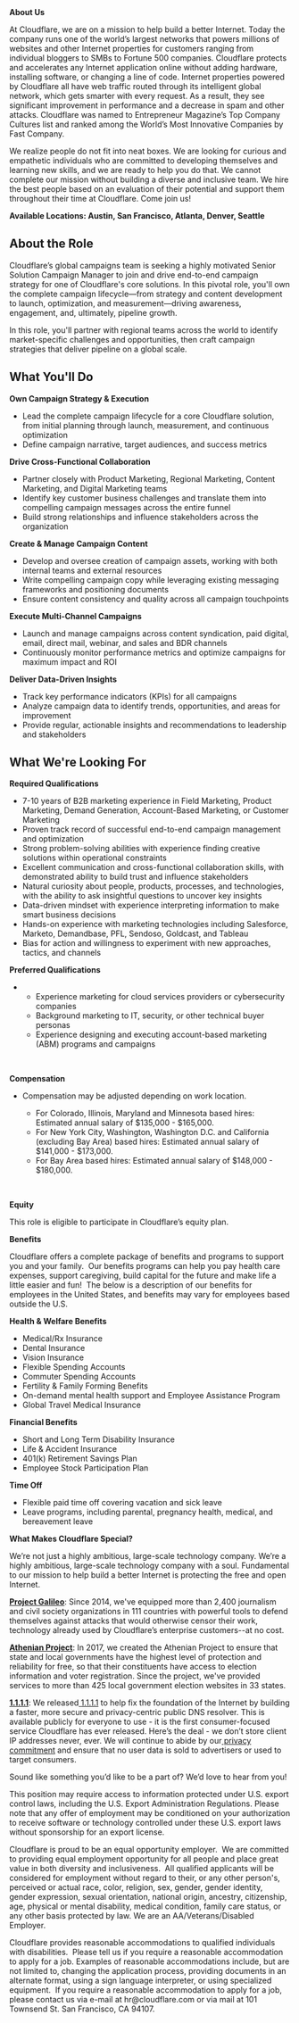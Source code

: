 <div class="content-intro">
	<div><strong>About Us</strong></div>
	<div>
		<p>At Cloudflare, we are on a mission to help build a better Internet. Today the company runs one of the world’s largest networks that powers millions of websites and other Internet properties for customers ranging from individual bloggers to SMBs to Fortune 500 companies. Cloudflare protects and accelerates any Internet application online without adding hardware, installing software, or changing a line of code. Internet properties powered by Cloudflare all have web traffic routed through its intelligent global network, which gets smarter with every request. As a result, they see significant improvement in performance and a decrease in spam and other attacks. Cloudflare was named to Entrepreneur Magazine’s Top Company Cultures list and ranked among the World’s Most Innovative Companies by Fast Company.&nbsp;</p>
		<p><span style="font-weight: 400;">We realize people do not fit into neat boxes. We are looking for curious and empathetic individuals who are committed to developing themselves and learning new skills, and we are ready to help you do that. We cannot complete our mission without building a diverse and inclusive team. We hire the best people based on an evaluation of their potential and support them throughout their time at Cloudflare. Come join us!&nbsp;</span></p>
	</div>
</div>
<p><strong>Available Locations: Austin, San Francisco, Atlanta, Denver, Seattle</strong></p>
<h2><strong>About the Role</strong></h2>
<p>Cloudflare’s global campaigns team is seeking a highly motivated Senior Solution Campaign Manager to join and drive end-to-end campaign strategy for one of Cloudflare's core solutions. In this pivotal role, you'll own the complete campaign lifecycle—from strategy and content development to launch, optimization, and measurement—driving awareness, engagement, and, ultimately, pipeline growth.&nbsp;</p>
<p>In this role, you'll partner with regional teams across the world to identify market-specific challenges and opportunities, then craft campaign strategies that deliver pipeline on a global scale.</p>
<h2><strong>What You'll Do</strong></h2>
<p><strong>Own Campaign Strategy &amp; Execution</strong></p>
<ul>
	<li>Lead the complete campaign lifecycle for a core Cloudflare solution, from initial planning through launch, measurement, and continuous optimization</li>
	<li>Define campaign narrative, target audiences, and success metrics</li>
</ul>
<p><strong>Drive Cross-Functional Collaboration</strong></p>
<ul>
	<li>Partner closely with Product Marketing, Regional Marketing, Content Marketing, and Digital Marketing teams</li>
	<li>Identify key customer business challenges and translate them into compelling campaign messages across the entire funnel</li>
	<li>Build strong relationships and influence stakeholders across the organization</li>
</ul>
<p><strong>Create &amp; Manage Campaign Content</strong></p>
<ul>
	<li>Develop and oversee creation of campaign assets, working with both internal teams and external resources</li>
	<li>Write compelling campaign copy while leveraging existing messaging frameworks and positioning documents</li>
	<li>Ensure content consistency and quality across all campaign touchpoints</li>
</ul>
<p><strong>Execute Multi-Channel Campaigns</strong></p>
<ul>
	<li>Launch and manage campaigns across content syndication, paid digital, email, direct mail, webinar, and sales and BDR channels</li>
	<li>Continuously monitor performance metrics and optimize campaigns for maximum impact and ROI</li>
</ul>
<p><strong>Deliver Data-Driven Insights</strong></p>
<ul>
	<li>Track key performance indicators (KPIs) for all campaigns</li>
	<li>Analyze campaign data to identify trends, opportunities, and areas for improvement</li>
	<li>Provide regular, actionable insights and recommendations to leadership and stakeholders</li>
</ul>
<h2><strong>What We're Looking For</strong></h2>
<p><strong>Required Qualifications</strong></p>
<ul>
	<li>7-10 years of B2B marketing experience in Field Marketing, Product Marketing, Demand Generation, Account-Based Marketing, or Customer Marketing</li>
	<li>Proven track record of successful end-to-end campaign management and optimization</li>
	<li>Strong problem-solving abilities with experience finding creative solutions within operational constraints</li>
	<li>Excellent communication and cross-functional collaboration skills, with demonstrated ability to build trust and influence stakeholders</li>
	<li>Natural curiosity about people, products, processes, and technologies, with the ability to ask insightful questions to uncover key insights</li>
	<li>Data-driven mindset with experience interpreting information to make smart business decisions</li>
	<li>Hands-on experience with marketing technologies including Salesforce, Marketo, Demandbase, PFL, Sendoso, Goldcast, and Tableau</li>
	<li>Bias for action and willingness to experiment with new approaches, tactics, and channels</li>
</ul>
<p><strong>Preferred Qualifications</strong></p>
<ul>
	<li>
		<ul>
			<li>Experience marketing for cloud services providers or cybersecurity companies</li>
			<li>Background marketing to IT, security, or other technical buyer personas</li>
			<li>Experience designing and executing account-based marketing (ABM) programs and campaigns</li>
		</ul>
	</li>
</ul>
<p>&nbsp;</p>
<p><strong>Compensation</strong></p>
<ul>
	<li>
		<p>Compensation may be adjusted depending on work location.</p>
		<ul>
			<li>For Colorado, Illinois, Maryland and Minnesota based hires: Estimated annual salary of $135,000 - $165,000.</li>
			<li>For New York City, Washington, Washington D.C. and California (excluding Bay Area) based hires: Estimated annual salary of $141,000 - $173,000.</li>
			<li>For Bay Area based hires: Estimated annual salary of $148,000 - $180,000.</li>
		</ul>
		<p>&nbsp;</p>
	</li>
</ul>
<p><strong>Equity</strong></p>
<p>This role is eligible to participate in Cloudflare’s equity plan.</p>
<p><strong>Benefits</strong></p>
<p>Cloudflare offers a complete package of benefits and programs to support you and your family.&nbsp; Our benefits programs can help you pay health care expenses, support caregiving, build capital for the future and make life a little easier and fun!&nbsp; The below is a description of our benefits for employees in the United States, and benefits may vary for employees based outside the U.S.</p>
<p><strong>Health &amp; Welfare Benefits</strong></p>
<ul>
	<li>Medical/Rx Insurance</li>
	<li>Dental Insurance</li>
	<li>Vision Insurance</li>
	<li>Flexible Spending Accounts</li>
	<li>Commuter Spending Accounts</li>
	<li>Fertility &amp; Family Forming Benefits</li>
	<li>On-demand mental health support and Employee Assistance Program</li>
	<li>Global Travel Medical Insurance</li>
</ul>
<p><strong>Financial Benefits</strong></p>
<ul>
	<li>Short and Long Term Disability Insurance</li>
	<li>Life &amp; Accident Insurance</li>
	<li>401(k) Retirement Savings Plan</li>
	<li>Employee Stock Participation Plan</li>
</ul>
<p><strong>Time Off</strong></p>
<ul>
	<li>Flexible paid time off covering vacation and sick leave</li>
	<li>Leave programs, including parental, pregnancy health, medical, and bereavement leave</li>
</ul>
<div class="content-conclusion">
	<p><strong>What Makes Cloudflare Special?</strong></p>
	<p><span style="font-weight: 400;">We’re not just a highly ambitious, large-scale technology company. We’re a highly ambitious, large-scale technology company with a soul. Fundamental to our mission to help build a better Internet is protecting the free and open Internet.</span></p>
	<p><a href="https://blog.cloudflare.com/protecting-free-expression-online/"><strong>Project Galileo</strong></a><span style="font-weight: 400;">: Since 2014, we've equipped more than 2,400 journalism and civil society organizations in 111 countries with powerful tools to defend themselves against attacks that would otherwise censor their work, technology already used by Cloudflare’s enterprise customers--at no cost.</span></p>
	<p><strong><a href="https://www.cloudflare.com/athenian/">Athenian Project</a></strong><span style="font-weight: 400;">: In 2017, we created the Athenian Project to ensure that state and local governments have the highest level of protection and reliability for free, so that their constituents have access to election information and voter registration. Since the project, we've provided services to more than 425 local government election websites in 33 states.</span></p>
	<p><a href="https://1.1.1.1/"><strong>1.1.1.1</strong></a><span style="font-weight: 400;">: We released</span><a href="https://1.1.1.1/"> <span style="font-weight: 400;">1.1.1.1</span></a><span style="font-weight: 400;"> to help fix the foundation of the Internet by building a faster, more secure and privacy-centric public DNS resolver. This is available publicly for everyone to use - it is the first consumer-focused service Cloudflare has ever released. Here’s the deal - we don’t store client IP addresses never, ever. We will continue to abide by our</span><a href="https://developers.cloudflare.com/1.1.1.1/privacy/public-dns-resolver"> privacy commitment</a><span style="font-weight: 400;"> and ensure that no user data is sold to advertisers or used to target consumers.</span></p>
	<p><span style="font-weight: 400;">Sound like something you’d like to be a part of? We’d love to hear from you!</span></p>
	<p><span style="font-weight: 400;">This position may require access to information protected under U.S. export control laws, including the U.S. Export Administration Regulations. Please note that any offer of employment may be conditioned on your authorization to receive software or technology controlled under these U.S. export laws without sponsorship for an export license.</span></p>
	<p><span style="font-weight: 400;">Cloudflare is proud to be an equal opportunity employer. &nbsp;We are committed to providing equal employment opportunity for all people and place great value in both diversity and inclusiveness. &nbsp;All qualified applicants will be considered for employment without regard to their, or any other person's, perceived or actual</span> <span style="font-weight: 400;">race, color, religion, sex, gender, gender identity, gender expression, sexual orientation, national origin, ancestry, citizenship, age, physical or mental disability, medical condition, family care status, or any other basis protected by law. </span><span style="font-weight: 400;">We are an AA/Veterans/Disabled Employer.</span></p>
	<p><span style="font-weight: 400;">Cloudflare provides reasonable accommodations to qualified individuals with disabilities. &nbsp;Please tell us if you require a reasonable accommodation to apply for a job. Examples of reasonable accommodations include, but are not limited to, changing the application process, providing documents in an alternate format, using a sign language interpreter, or using specialized equipment. &nbsp;If you require a reasonable accommodation to apply for a job, please contact us via e-mail at </span><span style="font-weight: 400;">hr@cloudflare.com</span><span style="font-weight: 400;"> or via mail at 101 Townsend St. San Francisco, CA 94107.</span></p>
</div>